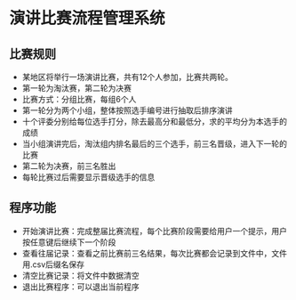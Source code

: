 # 演讲比赛流程管理系统

## 比赛规则

- 某地区将举行一场演讲比赛，共有12个人参加，比赛共两轮。
- 第一轮为淘汰赛，第二轮为决赛
- 比赛方式：分组比赛，每组6个人
- 第一轮分为两个小组，整体按照选手编号进行抽取后排序演讲
- 十个评委分别给每位选手打分，除去最高分和最低分，求的平均分为本选手的成绩
- 当小组演讲完后，淘汰组内排名最后的三个选手，前三名晋级，进入下一轮的比赛
- 第二轮为决赛，前三名胜出
- 每轮比赛过后需要显示晋级选手的信息

## 程序功能

- 开始演讲比赛：完成整届比赛流程，每个比赛阶段需要给用户一个提示，用户按任意键后继续下一个阶段
- 查看往届记录：查看之前比赛前三名结果，每次比赛都会记录到文件中，文件用.csv后缀名保存
- 清空比赛记录：将文件中数据清空
- 退出比赛程序：可以退出当前程序

